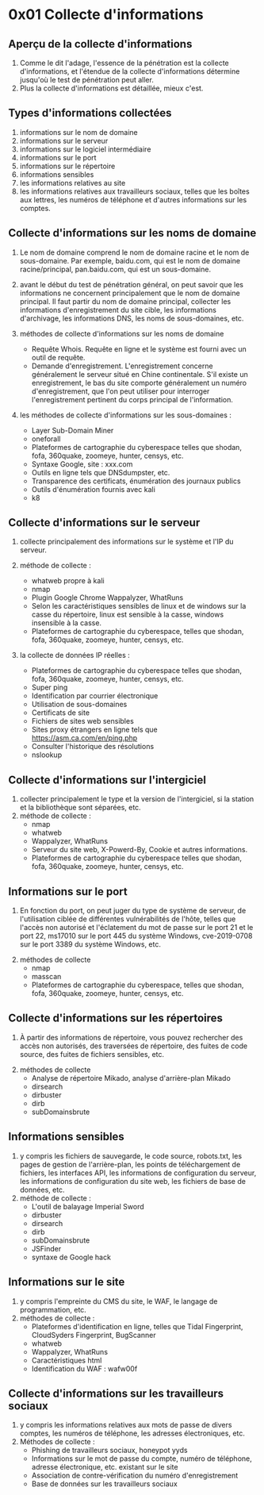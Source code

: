 # 0x01 Collecte d'informations

## Aperçu de la collecte d'informations

1) Comme le dit l'adage, l'essence de la pénétration est la collecte d'informations, et l'étendue de la collecte d'informations détermine jusqu'où le test de pénétration peut aller.
2) Plus la collecte d'informations est détaillée, mieux c'est.

## Types d'informations collectées

1. informations sur le nom de domaine
2. informations sur le serveur
3. informations sur le logiciel intermédiaire
4. informations sur le port
5. informations sur le répertoire
6. informations sensibles
7. les informations relatives au site
8. les informations relatives aux travailleurs sociaux, telles que les boîtes aux lettres, les numéros de téléphone et d'autres informations sur les comptes.

## Collecte d'informations sur les noms de domaine

1) Le nom de domaine comprend le nom de domaine racine et le nom de sous-domaine. Par exemple, baidu.com, qui est le nom de domaine racine/principal, pan.baidu.com, qui est un sous-domaine.
2. avant le début du test de pénétration général, on peut savoir que les informations ne concernent principalement que le nom de domaine principal. Il faut partir du nom de domaine principal, collecter les informations d'enregistrement du site cible, les informations d'archivage, les informations DNS, les noms de sous-domaines, etc.

3. méthodes de collecte d'informations sur les noms de domaine
   - Requête Whois. Requête en ligne et le système est fourni avec un outil de requête.
   - Demande d'enregistrement. L'enregistrement concerne généralement le serveur situé en Chine continentale. S'il existe un enregistrement, le bas du site comporte généralement un numéro d'enregistrement, que l'on peut utiliser pour interroger l'enregistrement pertinent du corps principal de l'information.
4. les méthodes de collecte d'informations sur les sous-domaines :
   - Layer Sub-Domain Miner
   - oneforall
   - Plateformes de cartographie du cyberespace telles que shodan, fofa, 360quake, zoomeye, hunter, censys, etc.
   - Syntaxe Google, site : xxx.com
   - Outils en ligne tels que DNSdumpster, etc.
   - Transparence des certificats, énumération des journaux publics
   - Outils d'énumération fournis avec kali
   - k8

## Collecte d'informations sur le serveur

1. collecte principalement des informations sur le système et l'IP du serveur.
2. méthode de collecte :
   - whatweb propre à kali
   - nmap
   - Plugin Google Chrome Wappalyzer, WhatRuns
   - Selon les caractéristiques sensibles de linux et de windows sur la casse du répertoire, linux est sensible à la casse, windows insensible à la casse.
   - Plateformes de cartographie du cyberespace, telles que shodan, fofa, 360quake, zoomeye, hunter, censys, etc.

3. la collecte de données IP réelles :
   - Plateformes de cartographie du cyberespace telles que shodan, fofa, 360quake, zoomeye, hunter, censys, etc.
   - Super ping
   - Identification par courrier électronique
   - Utilisation de sous-domaines
   - Certificats de site
   - Fichiers de sites web sensibles
   - Sites proxy étrangers en ligne tels que https://asm.ca.com/en/ping.php
   - Consulter l'historique des résolutions
   - nslookup


## Collecte d'informations sur l'intergiciel

1. collecter principalement le type et la version de l'intergiciel, si la station et la bibliothèque sont séparées, etc.
2. méthode de collecte :
   - nmap
   - whatweb
   - Wappalyzer, WhatRuns
   - Serveur du site web, X-Powerd-By, Cookie et autres informations.
   - Plateformes de cartographie du cyberespace telles que shodan, fofa, 360quake, zoomeye, hunter, censys, etc.

## Informations sur le port

1) En fonction du port, on peut juger du type de système de serveur, de l'utilisation ciblée de différentes vulnérabilités de l'hôte, telles que l'accès non autorisé et l'éclatement du mot de passe sur le port 21 et le port 22, ms17010 sur le port 445 du système Windows, cve-2019-0708 sur le port 3389 du système Windows, etc.
2. méthodes de collecte
   - nmap
   - masscan
   - Plateformes de cartographie du cyberespace, telles que shodan, fofa, 360quake, zoomeye, hunter, censys, etc.

## Collecte d'informations sur les répertoires

1) À partir des informations de répertoire, vous pouvez rechercher des accès non autorisés, des traversées de répertoire, des fuites de code source, des fuites de fichiers sensibles, etc.
2. méthodes de collecte
   - Analyse de répertoire Mikado, analyse d'arrière-plan Mikado
   - dirsearch
   - dirbuster
   - dirb
   - subDomainsbrute

## Informations sensibles

1. y compris les fichiers de sauvegarde, le code source, robots.txt, les pages de gestion de l'arrière-plan, les points de téléchargement de fichiers, les interfaces API, les informations de configuration du serveur, les informations de configuration du site web, les fichiers de base de données, etc.
2. méthode de collecte :
   - L'outil de balayage Imperial Sword
   - dirbuster
   - dirsearch
   - dirb
   - subDomainsbrute
   - JSFinder
   - syntaxe de Google hack

## Informations sur le site

1. y compris l'empreinte du CMS du site, le WAF, le langage de programmation, etc.
2. méthodes de collecte :
   - Plateformes d'identification en ligne, telles que Tidal Fingerprint, CloudSyders Fingerprint, BugScanner
   - whatweb
   - Wappalyzer, WhatRuns
   - Caractéristiques html
   - Identification du WAF : wafw00f

## Collecte d'informations sur les travailleurs sociaux

1. y compris les informations relatives aux mots de passe de divers comptes, les numéros de téléphone, les adresses électroniques, etc.
2. Méthodes de collecte :
   - Phishing de travailleurs sociaux, honeypot yyds
   - Informations sur le mot de passe du compte, numéro de téléphone, adresse électronique, etc. existant sur le site
   - Association de contre-vérification du numéro d'enregistrement
   - Base de données sur les travailleurs sociaux
